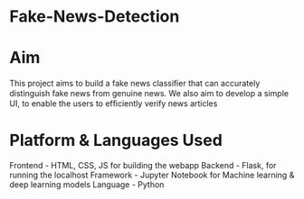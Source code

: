 # Fake-News-Detection

# Aim
This project aims to build a fake news classiﬁer that can accurately distinguish fake  news from genuine news. We also aim to develop a simple UI, to enable the users to efﬁciently verify news  articles

# Platform & Languages Used

Frontend -  HTML, CSS, JS for building the webapp
Backend - Flask, for running the localhost
Framework - Jupyter Notebook for Machine learning & deep learning models
Language - Python
